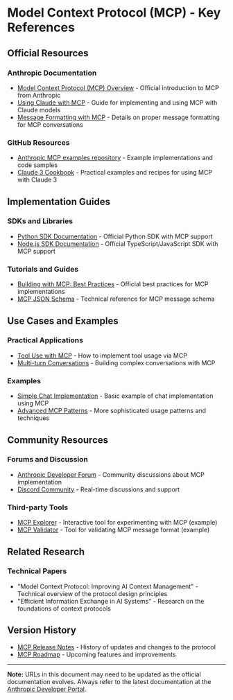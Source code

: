 # Model Context Protocol (MCP) - Key References

## Official Resources

### Anthropic Documentation
- [Model Context Protocol (MCP) Overview](https://docs.anthropic.com/claude/docs/model-context-protocol-mcp) - Official introduction to MCP from Anthropic
- [Using Claude with MCP](https://docs.anthropic.com/claude/docs/using-claude-with-mcp) - Guide for implementing and using MCP with Claude models
- [Message Formatting with MCP](https://docs.anthropic.com/claude/docs/message-formatting-with-mcp) - Details on proper message formatting for MCP conversations

### GitHub Resources
- [Anthropic MCP examples repository](https://github.com/anthropics/anthropic-sdk-python/tree/main/examples/mcp) - Example implementations and code samples
- [Claude 3 Cookbook](https://github.com/anthropics/anthropic-cookbook/tree/main/mcp) - Practical examples and recipes for using MCP with Claude 3

## Implementation Guides

### SDKs and Libraries
- [Python SDK Documentation](https://github.com/anthropics/anthropic-sdk-python) - Official Python SDK with MCP support
- [Node.js SDK Documentation](https://github.com/anthropics/anthropic-sdk-typescript) - Official TypeScript/JavaScript SDK with MCP support

### Tutorials and Guides
- [Building with MCP: Best Practices](https://docs.anthropic.com/claude/docs/mcp-best-practices) - Official best practices for MCP implementations
- [MCP JSON Schema](https://docs.anthropic.com/claude/reference/mcp-schema) - Technical reference for MCP message schema

## Use Cases and Examples

### Practical Applications
- [Tool Use with MCP](https://docs.anthropic.com/claude/docs/tool-use-with-mcp) - How to implement tool usage via MCP
- [Multi-turn Conversations](https://docs.anthropic.com/claude/docs/multi-turn-conversations-mcp) - Building complex conversations with MCP

### Examples
- [Simple Chat Implementation](https://docs.anthropic.com/claude/docs/simple-chat-mcp) - Basic example of chat implementation using MCP
- [Advanced MCP Patterns](https://docs.anthropic.com/claude/docs/advanced-mcp-patterns) - More sophisticated usage patterns and techniques

## Community Resources

### Forums and Discussion
- [Anthropic Developer Forum](https://forum.anthropic.com/c/mcp) - Community discussions about MCP implementation
- [Discord Community](https://discord.gg/anthropic) - Real-time discussions and support

### Third-party Tools
- [MCP Explorer](https://mcp-explorer.example.com) - Interactive tool for experimenting with MCP (example)
- [MCP Validator](https://validator.example.com) - Tool for validating MCP message format (example)

## Related Research

### Technical Papers
- "Model Context Protocol: Improving AI Context Management" - Technical overview of the protocol design principles
- "Efficient Information Exchange in AI Systems" - Research on the foundations of context protocols

## Version History
- [MCP Release Notes](https://docs.anthropic.com/claude/changelog) - History of updates and changes to the protocol
- [MCP Roadmap](https://docs.anthropic.com/claude/roadmap) - Upcoming features and improvements

---

**Note:** URLs in this document may need to be updated as the official documentation evolves. Always refer to the latest documentation at the [Anthropic Developer Portal](https://docs.anthropic.com/claude/).